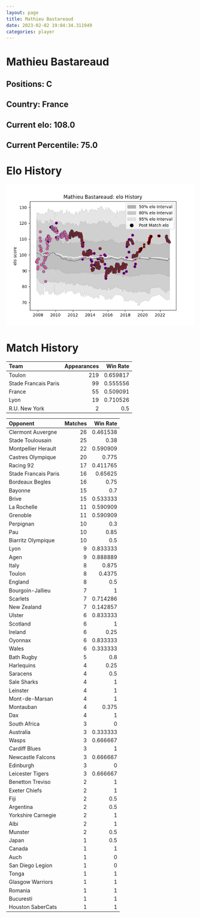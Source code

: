 ```yaml
---  
layout: page  
title: Mathieu Bastareaud  
date: 2023-02-02 19:04:34.311949  
categories: player  
---
```

# Mathieu Bastareaud

## Positions: C

## Country: France

## Current elo: 108.0

## Current Percentile: 75.0

# Elo History


![elo history](history_MathieuBastareaud.png)
# Match History


| Team                 |   Appearances |   Win Rate |
|:---------------------|--------------:|-----------:|
| Toulon               |           219 |   0.659817 |
| Stade Francais Paris |            99 |   0.555556 |
| France               |            55 |   0.509091 |
| Lyon                 |            19 |   0.710526 |
| R.U. New York        |             2 |   0.5      |

| Opponent             |   Matches |   Win Rate |
|:---------------------|----------:|-----------:|
| Clermont Auvergne    |        26 |   0.461538 |
| Stade Toulousain     |        25 |   0.38     |
| Montpellier Herault  |        22 |   0.590909 |
| Castres Olympique    |        20 |   0.775    |
| Racing 92            |        17 |   0.411765 |
| Stade Francais Paris |        16 |   0.65625  |
| Bordeaux Begles      |        16 |   0.75     |
| Bayonne              |        15 |   0.7      |
| Brive                |        15 |   0.533333 |
| La Rochelle          |        11 |   0.590909 |
| Grenoble             |        11 |   0.590909 |
| Perpignan            |        10 |   0.3      |
| Pau                  |        10 |   0.85     |
| Biarritz Olympique   |        10 |   0.5      |
| Lyon                 |         9 |   0.833333 |
| Agen                 |         9 |   0.888889 |
| Italy                |         8 |   0.875    |
| Toulon               |         8 |   0.4375   |
| England              |         8 |   0.5      |
| Bourgoin-Jallieu     |         7 |   1        |
| Scarlets             |         7 |   0.714286 |
| New Zealand          |         7 |   0.142857 |
| Ulster               |         6 |   0.833333 |
| Scotland             |         6 |   1        |
| Ireland              |         6 |   0.25     |
| Oyonnax              |         6 |   0.833333 |
| Wales                |         6 |   0.333333 |
| Bath Rugby           |         5 |   0.8      |
| Harlequins           |         4 |   0.25     |
| Saracens             |         4 |   0.5      |
| Sale Sharks          |         4 |   1        |
| Leinster             |         4 |   1        |
| Mont-de-Marsan       |         4 |   1        |
| Montauban            |         4 |   0.375    |
| Dax                  |         4 |   1        |
| South Africa         |         3 |   0        |
| Australia            |         3 |   0.333333 |
| Wasps                |         3 |   0.666667 |
| Cardiff Blues        |         3 |   1        |
| Newcastle Falcons    |         3 |   0.666667 |
| Edinburgh            |         3 |   0        |
| Leicester Tigers     |         3 |   0.666667 |
| Benetton Treviso     |         2 |   1        |
| Exeter Chiefs        |         2 |   1        |
| Fiji                 |         2 |   0.5      |
| Argentina            |         2 |   0.5      |
| Yorkshire Carnegie   |         2 |   1        |
| Albi                 |         2 |   1        |
| Munster              |         2 |   0.5      |
| Japan                |         1 |   0.5      |
| Canada               |         1 |   1        |
| Auch                 |         1 |   0        |
| San Diego Legion     |         1 |   0        |
| Tonga                |         1 |   1        |
| Glasgow Warriors     |         1 |   1        |
| Romania              |         1 |   1        |
| Bucuresti            |         1 |   1        |
| Houston SaberCats    |         1 |   1        |
